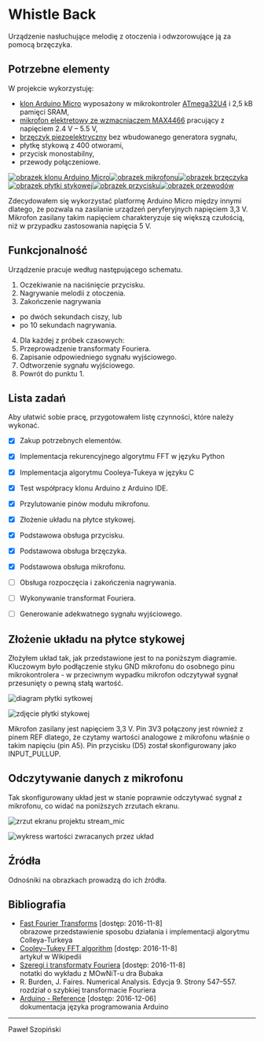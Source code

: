 # Whistle Back
Urządzenie nasłuchujące melodię z otoczenia i odwzorowujące ją za pomocą 
brzęczyka.


## Potrzebne elementy
W projekcie wykorzystuję:
* [klon Arduino Micro][arduino-ali] wyposażony w mikrokontroler [ATmega32U4][atmega] i 2,5&nbsp;kB pamięci SRAM,
* [mikrofon elektretowy ze wzmacniaczem MAX4466][mic-ali] pracujący z napięciem 2.4&nbsp;V &ndash; 5.5&nbsp;V,
* [brzęczyk piezoelektryczny][buzzer-ali] bez wbudowanego generatora sygnału,
* płytkę stykową z 400 otworami,
* przycisk monostabilny,
* przewody połączeniowe.

<a href="https://www.aliexpress.com/item/Micro-ATmega32U4-5V-16MHz-Pins-soldered-Compatible-with-Arduino-Micro-and-Leonardo/32676998690.html">![obrazek klonu Arduino Micro][arduino-img]</a><a href="https://www.aliexpress.com/item/New-Electret-Microphone-Amplifier-MAX4466-With-Adjustable-Gain-For-Arduino/32717091448.html">![obrazek mikrofonu][mic-img]</a><a href="http://www.robitshop.com/passive-buzzer-module">![obrazek brzęczyka][buzzer-img]</a><a href="https://www.aliexpress.com/item/V1NF-Hot-Sale-400-Points-Solderless-Bread-Board-Breadboard-PCB-Test-Board-Free-Shipping/32633859572.html">![obrazek płytki stykowej][breadboard-img]</a><a href="http://minielektro.dk/dip-tryk-knap.html">![obrazek przycisku][button-img]</a><a href="https://kamami.pl/13022-przewody-i-zlacza-do-arduino">![obrazek przewodów][wires-img]</a>

Zdecydowałem się wykorzystać platformę Arduino Micro między innymi dlatego, że pozwala na zasilanie urządzeń peryferyjnych napięciem 3,3&nbsp;V. Mikrofon zasilany takim napięciem charakteryzuje się większą czułością, niż w przypadku zastosowania napięcia 5&nbsp;V.


## Funkcjonalność
Urządzenie pracuje według następującego schematu.

1. Oczekiwanie na naciśnięcie przycisku.
2. Nagrywanie melodii z otoczenia.
3. Zakończenie nagrywania
  - po dwóch sekundach ciszy, lub
  - po 10 sekundach nagrywania.
4. Dla każdej z próbek czasowych:
  1. Przeprowadzenie transformaty Fouriera.
  2. Zapisanie odpowiedniego sygnału wyjściowego.
5. Odtworzenie sygnału wyjściowego.
6. Powrót do punktu 1.

## Lista zadań
Aby ułatwić sobie pracę, przygotowałem listę czynności, które należy wykonać.
- [x] Zakup potrzebnych elementów.
- [x] Implementacja rekurencyjnego algorytmu FFT w języku Python
- [x] Implementacja algorytmu Cooleya-Tukeya w języku C
- [x] Test współpracy klonu Arduino z Arduino IDE.
- [x] Przylutowanie pinów modułu mikrofonu.
- [x] Złożenie układu na płytce stykowej.
- [x] Podstawowa obsługa przycisku.
- [x] Podstawowa obsługa brzęczyka.
- [x] Podstawowa obsługa mikrofonu.
- [ ] Obsługa rozpoczęcia i zakończenia nagrywania.
- [ ] Wykonywanie transformat Fouriera.
- [ ] Generowanie adekwatnego sygnału wyjściowego.


## Złożenie układu na płytce stykowej
Złożyłem układ tak, jak przedstawione jest to na poniższym diagramie. Kluczowym było podłączenie styku GND mikrofonu do osobnego pinu mikrokontrolera - w przeciwnym wypadku mikrofon odczytywał sygnał przesunięty o pewną stałą wartość.

![diagram płytki sytkowej][breadboard-diagram]

![zdjęcie płytki stykowej][breadboard-photo]

Mikrofon zasilany jest napięciem 3,3&nbsp;V. Pin 3V3 połączony jest również z pinem REF dlatego, że czytamy wartości analogowe z mikrofonu właśnie o takim napięciu (pin A5). Pin przycisku (D5) został skonfigurowany jako INPUT_PULLUP.


## Odczytywanie danych z mikrofonu
Tak skonfigurowany układ jest w stanie poprawnie odczytywać sygnał z mikrofonu, co widać na poniższych zrzutach ekranu.

![zrzut ekranu projektu stream_mic][stream-mic-code]

![wykress wartości zwracanych przez układ][stream-mic-chart]


## Źródła
Odnośniki na obrazkach prowadzą do ich źródła.

## Bibliografia
* [Fast Fourier Transforms](http://www.katjaas.nl/FFT/FFT.html) [dostęp: 2016-11-8]  
  obrazowe przedstawienie sposobu działania i implementacji algorytmu Colleya-Turkeya
* [Cooley&ndash;Tukey FFT algorithm](https://en.wikipedia.org/wiki/Cooley–Tukey_FFT_algorithm) [dostęp: 2016-11-8]  
  artykuł w Wikipedii
* [Szeregi i transformaty Fouriera](http://www.icsr.agh.edu.pl/~mownit/output/pdf/fourier.pdf) [dostęp: 2016-11-8]  
  notatki do wykładu z MOwNiT-u dra Bubaka
* R. Burden, J. Faires. Numerical Analysis. Edycja 9. Strony 547&ndash;557.  
  rozdział o szybkiej transformacie Fouriera
* [Arduino - Reference](https://www.arduino.cc/en/Reference/HomePage) [dostęp: 2016-12-06]  
  dokumentacja języka programowania Arduino

***

Paweł Szopiński
    
[arduino-ali]: https://www.aliexpress.com/item/Micro-ATmega32U4-5V-16MHz-Pins-soldered-Compatible-with-Arduino-Micro-and-Leonardo/32676998690.html
[atmega]: http://www.atmel.com/devices/atmega32u4.aspx
[mic-ali]: https://www.aliexpress.com/item/New-Electret-Microphone-Amplifier-MAX4466-With-Adjustable-Gain-For-Arduino/32717091448.html
[buzzer-ali]: https://www.aliexpress.com/item/Passive-Buzzer-Module-for-Arduino-AVR-PIC-Good-New-KY-006/32273623799.html

[arduino-img]: img/arduino.png
[mic-img]: img/mic.png
[buzzer-img]: img/buzzer.png
[breadboard-img]: img/breadboard.png
[button-img]: img/button.png
[wires-img]: img/wires.png

[breadboard-diagram]: img/breadboard-diagram.png
[breadboard-photo]: img/breadboard-photo.png

[stream-mic-code]: img/stream-mic-code.png
[stream-mic-chart]: img/stream-mic-chart.png
